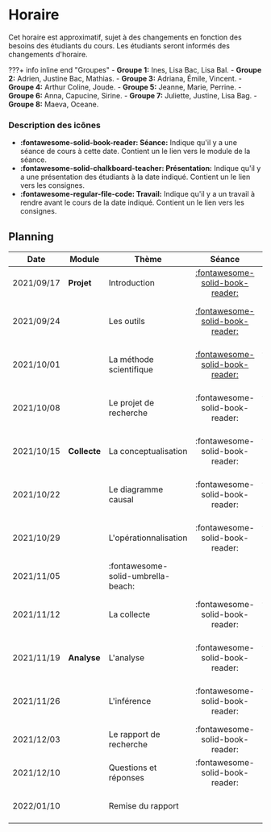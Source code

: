 # Horaire

Cet horaire est approximatif, sujet à des changements en fonction des besoins des étudiants du cours. Les étudiants seront informés des changements d'horaire.

???+ info inline end "Groupes"
    - **Groupe 1:** Ines, Lisa Bac, Lisa Bal.
    - **Groupe 2:** Adrien, Justine Bac, Mathias.
    - **Groupe 3:** Adriana, Émile, Vincent.
    - **Groupe 4:** Arthur Coline, Joude.
    - **Groupe 5:** Jeanne, Marie, Perrine.
    - **Groupe 6:** Anna, Capucine, Sirine.
    - **Groupe 7:** Juliette, Justine, Lisa Bag.
    - **Groupe 8:** Maeva, Oceane.


### Description des icônes
- **:fontawesome-solid-book-reader: Séance:** Indique qu'il y a une séance de cours à cette date. Contient un le lien vers le module de la séance.
- **:fontawesome-solid-chalkboard-teacher: Présentation:** Indique qu'il y a une présentation des étudiants à la date indiqué. Contient un le lien vers les consignes.
- **:fontawesome-regular-file-code: Travail:** Indique qu'il y a un travail à rendre avant le cours de la date indiqué. Contient un le lien vers les consignes.


## Planning

| Date       | Module       | Thème                              | Séance                                                     | Présentation                                                                   | Travail                                                                     |
| -          | -            | -                                  | :-:                                                        | :-:                                                                            | :-:                                                                         |
| 2021/09/17 | **Projet**   | Introduction                       | [:fontawesome-solid-book-reader:](modules/introduction.md) |                                                                                |                                                                             |
| 2021/09/24 |              | Les outils                         | [:fontawesome-solid-book-reader:](modules/tools.md)        |                                                                                | [**:fontawesome-regular-paper-plane: Initiation**](resources/onboarding.md) |
| 2021/10/01 |              | La méthode scientifique            | [:fontawesome-solid-book-reader:](modules/science.md)      | [:fontawesome-solid-chalkboard-teacher: - **G8**](activities/participation.md) |                                                                             |
| 2021/10/08 |              | Le projet de recherche             | :fontawesome-solid-book-reader:                            | [:fontawesome-solid-chalkboard-teacher: - **G3**](activities/participation.md) |                                                                             |
| 2021/10/15 | **Collecte** | La conceptualisation               | :fontawesome-solid-book-reader:                            | [:fontawesome-solid-chalkboard-teacher: - **G2**](activities/participation.md) | [**:fontawesome-regular-file-code: TP1**](activities/assignments-winter.md) |
| 2021/10/22 |              | Le diagramme causal                | :fontawesome-solid-book-reader:                            | [:fontawesome-solid-chalkboard-teacher: - **G1**](activities/participation.md) |                                                                             |
| 2021/10/29 |              | L'opérationnalisation              | :fontawesome-solid-book-reader:                            | [:fontawesome-solid-chalkboard-teacher: - **G4**](activities/participation.md) |                                                                             |
| 2021/11/05 |              | :fontawesome-solid-umbrella-beach: |                                                            |                                                                                |                                                                             |
| 2021/11/12 |              | La collecte                        | :fontawesome-solid-book-reader:                            | [:fontawesome-solid-chalkboard-teacher: - **G6**](activities/participation.md) |                                                                             |
| 2021/11/19 | **Analyse**  | L'analyse                          | :fontawesome-solid-book-reader:                            | [:fontawesome-solid-chalkboard-teacher: - **G5**](activities/participation.md) | [**:fontawesome-regular-file-code: TP2**](activities/assignments-winter.md) |
| 2021/11/26 |              | L'inférence                        | :fontawesome-solid-book-reader:                            | [:fontawesome-solid-chalkboard-teacher: - **G7**](activities/participation.md) |                                                                             |
| 2021/12/03 |              | Le rapport de recherche            | :fontawesome-solid-book-reader:                            |                                                                                |                                                                             |
| 2021/12/10 |              | Questions et réponses              | :fontawesome-solid-book-reader:                            |                                                                                |                                                                             |
| 2022/01/10 |              | Remise du rapport                  |                                                            |                                                                                | [**:fontawesome-regular-file-code: Rapport**](activities/report-winter.md)  |

